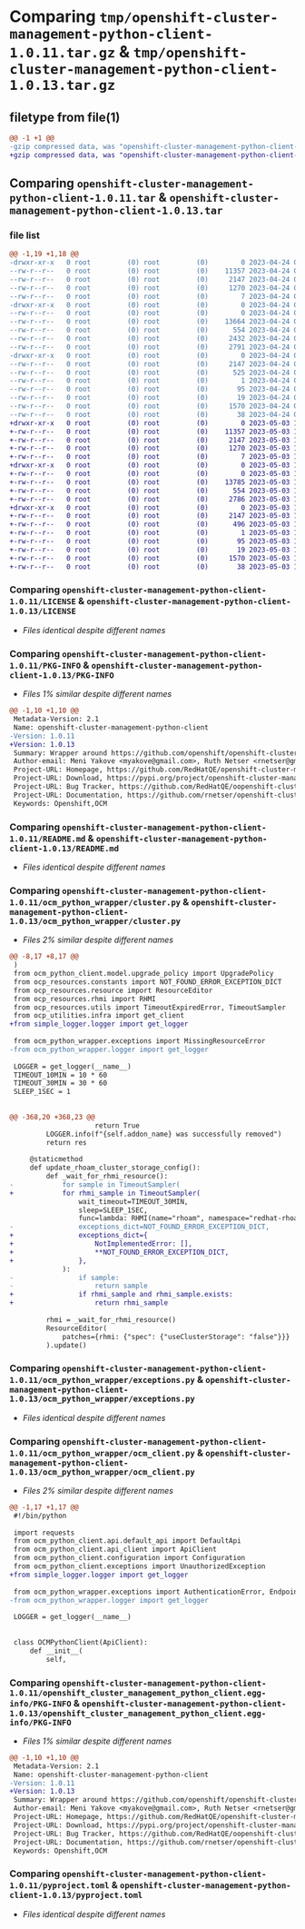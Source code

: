 # Comparing `tmp/openshift-cluster-management-python-client-1.0.11.tar.gz` & `tmp/openshift-cluster-management-python-client-1.0.13.tar.gz`

## filetype from file(1)

```diff
@@ -1 +1 @@
-gzip compressed data, was "openshift-cluster-management-python-client-1.0.11.tar", last modified: Mon Apr 24 08:49:19 2023, max compression
+gzip compressed data, was "openshift-cluster-management-python-client-1.0.13.tar", last modified: Wed May  3 11:51:21 2023, max compression
```

## Comparing `openshift-cluster-management-python-client-1.0.11.tar` & `openshift-cluster-management-python-client-1.0.13.tar`

### file list

```diff
@@ -1,19 +1,18 @@
-drwxr-xr-x   0 root         (0) root         (0)        0 2023-04-24 08:49:19.615628 openshift-cluster-management-python-client-1.0.11/
--rw-r--r--   0 root         (0) root         (0)    11357 2023-04-24 08:49:17.000000 openshift-cluster-management-python-client-1.0.11/LICENSE
--rw-r--r--   0 root         (0) root         (0)     2147 2023-04-24 08:49:19.615628 openshift-cluster-management-python-client-1.0.11/PKG-INFO
--rw-r--r--   0 root         (0) root         (0)     1270 2023-04-24 08:49:17.000000 openshift-cluster-management-python-client-1.0.11/README.md
--rw-r--r--   0 root         (0) root         (0)        7 2023-04-24 08:49:17.000000 openshift-cluster-management-python-client-1.0.11/VERSION
-drwxr-xr-x   0 root         (0) root         (0)        0 2023-04-24 08:49:19.615628 openshift-cluster-management-python-client-1.0.11/ocm_python_wrapper/
--rw-r--r--   0 root         (0) root         (0)        0 2023-04-24 08:49:17.000000 openshift-cluster-management-python-client-1.0.11/ocm_python_wrapper/__init__.py
--rw-r--r--   0 root         (0) root         (0)    13664 2023-04-24 08:49:17.000000 openshift-cluster-management-python-client-1.0.11/ocm_python_wrapper/cluster.py
--rw-r--r--   0 root         (0) root         (0)      554 2023-04-24 08:49:17.000000 openshift-cluster-management-python-client-1.0.11/ocm_python_wrapper/exceptions.py
--rw-r--r--   0 root         (0) root         (0)     2432 2023-04-24 08:49:17.000000 openshift-cluster-management-python-client-1.0.11/ocm_python_wrapper/logger.py
--rw-r--r--   0 root         (0) root         (0)     2791 2023-04-24 08:49:17.000000 openshift-cluster-management-python-client-1.0.11/ocm_python_wrapper/ocm_client.py
-drwxr-xr-x   0 root         (0) root         (0)        0 2023-04-24 08:49:19.615628 openshift-cluster-management-python-client-1.0.11/openshift_cluster_management_python_client.egg-info/
--rw-r--r--   0 root         (0) root         (0)     2147 2023-04-24 08:49:19.000000 openshift-cluster-management-python-client-1.0.11/openshift_cluster_management_python_client.egg-info/PKG-INFO
--rw-r--r--   0 root         (0) root         (0)      525 2023-04-24 08:49:19.000000 openshift-cluster-management-python-client-1.0.11/openshift_cluster_management_python_client.egg-info/SOURCES.txt
--rw-r--r--   0 root         (0) root         (0)        1 2023-04-24 08:49:19.000000 openshift-cluster-management-python-client-1.0.11/openshift_cluster_management_python_client.egg-info/dependency_links.txt
--rw-r--r--   0 root         (0) root         (0)       95 2023-04-24 08:49:19.000000 openshift-cluster-management-python-client-1.0.11/openshift_cluster_management_python_client.egg-info/requires.txt
--rw-r--r--   0 root         (0) root         (0)       19 2023-04-24 08:49:19.000000 openshift-cluster-management-python-client-1.0.11/openshift_cluster_management_python_client.egg-info/top_level.txt
--rw-r--r--   0 root         (0) root         (0)     1570 2023-04-24 08:49:17.000000 openshift-cluster-management-python-client-1.0.11/pyproject.toml
--rw-r--r--   0 root         (0) root         (0)       38 2023-04-24 08:49:19.615628 openshift-cluster-management-python-client-1.0.11/setup.cfg
+drwxr-xr-x   0 root         (0) root         (0)        0 2023-05-03 11:51:21.367592 openshift-cluster-management-python-client-1.0.13/
+-rw-r--r--   0 root         (0) root         (0)    11357 2023-05-03 11:51:19.000000 openshift-cluster-management-python-client-1.0.13/LICENSE
+-rw-r--r--   0 root         (0) root         (0)     2147 2023-05-03 11:51:21.366592 openshift-cluster-management-python-client-1.0.13/PKG-INFO
+-rw-r--r--   0 root         (0) root         (0)     1270 2023-05-03 11:51:19.000000 openshift-cluster-management-python-client-1.0.13/README.md
+-rw-r--r--   0 root         (0) root         (0)        7 2023-05-03 11:51:19.000000 openshift-cluster-management-python-client-1.0.13/VERSION
+drwxr-xr-x   0 root         (0) root         (0)        0 2023-05-03 11:51:21.366592 openshift-cluster-management-python-client-1.0.13/ocm_python_wrapper/
+-rw-r--r--   0 root         (0) root         (0)        0 2023-05-03 11:51:19.000000 openshift-cluster-management-python-client-1.0.13/ocm_python_wrapper/__init__.py
+-rw-r--r--   0 root         (0) root         (0)    13785 2023-05-03 11:51:19.000000 openshift-cluster-management-python-client-1.0.13/ocm_python_wrapper/cluster.py
+-rw-r--r--   0 root         (0) root         (0)      554 2023-05-03 11:51:19.000000 openshift-cluster-management-python-client-1.0.13/ocm_python_wrapper/exceptions.py
+-rw-r--r--   0 root         (0) root         (0)     2786 2023-05-03 11:51:19.000000 openshift-cluster-management-python-client-1.0.13/ocm_python_wrapper/ocm_client.py
+drwxr-xr-x   0 root         (0) root         (0)        0 2023-05-03 11:51:21.366592 openshift-cluster-management-python-client-1.0.13/openshift_cluster_management_python_client.egg-info/
+-rw-r--r--   0 root         (0) root         (0)     2147 2023-05-03 11:51:21.000000 openshift-cluster-management-python-client-1.0.13/openshift_cluster_management_python_client.egg-info/PKG-INFO
+-rw-r--r--   0 root         (0) root         (0)      496 2023-05-03 11:51:21.000000 openshift-cluster-management-python-client-1.0.13/openshift_cluster_management_python_client.egg-info/SOURCES.txt
+-rw-r--r--   0 root         (0) root         (0)        1 2023-05-03 11:51:21.000000 openshift-cluster-management-python-client-1.0.13/openshift_cluster_management_python_client.egg-info/dependency_links.txt
+-rw-r--r--   0 root         (0) root         (0)       95 2023-05-03 11:51:21.000000 openshift-cluster-management-python-client-1.0.13/openshift_cluster_management_python_client.egg-info/requires.txt
+-rw-r--r--   0 root         (0) root         (0)       19 2023-05-03 11:51:21.000000 openshift-cluster-management-python-client-1.0.13/openshift_cluster_management_python_client.egg-info/top_level.txt
+-rw-r--r--   0 root         (0) root         (0)     1570 2023-05-03 11:51:19.000000 openshift-cluster-management-python-client-1.0.13/pyproject.toml
+-rw-r--r--   0 root         (0) root         (0)       38 2023-05-03 11:51:21.367592 openshift-cluster-management-python-client-1.0.13/setup.cfg
```

### Comparing `openshift-cluster-management-python-client-1.0.11/LICENSE` & `openshift-cluster-management-python-client-1.0.13/LICENSE`

 * *Files identical despite different names*

### Comparing `openshift-cluster-management-python-client-1.0.11/PKG-INFO` & `openshift-cluster-management-python-client-1.0.13/PKG-INFO`

 * *Files 1% similar despite different names*

```diff
@@ -1,10 +1,10 @@
 Metadata-Version: 2.1
 Name: openshift-cluster-management-python-client
-Version: 1.0.11
+Version: 1.0.13
 Summary: Wrapper around https://github.com/openshift/openshift-cluster-management-python-client
 Author-email: Meni Yakove <myakove@gmail.com>, Ruth Netser <rnetser@gmail.com>
 Project-URL: Homepage, https://github.com/RedHatQE/openshift-cluster-management-python-client
 Project-URL: Download, https://pypi.org/project/openshift-cluster-management-python-client/
 Project-URL: Bug Tracker, https://github.com/RedHatQE/oopenshift-cluster-management-python-client/issues
 Project-URL: Documentation, https://github.com/rnetser/openshift-cluster-management-python-wrapper/blob/main/README.md
 Keywords: Openshift,OCM
```

### Comparing `openshift-cluster-management-python-client-1.0.11/README.md` & `openshift-cluster-management-python-client-1.0.13/README.md`

 * *Files identical despite different names*

### Comparing `openshift-cluster-management-python-client-1.0.11/ocm_python_wrapper/cluster.py` & `openshift-cluster-management-python-client-1.0.13/ocm_python_wrapper/cluster.py`

 * *Files 2% similar despite different names*

```diff
@@ -8,17 +8,17 @@
 )
 from ocm_python_client.model.upgrade_policy import UpgradePolicy
 from ocp_resources.constants import NOT_FOUND_ERROR_EXCEPTION_DICT
 from ocp_resources.resource import ResourceEditor
 from ocp_resources.rhmi import RHMI
 from ocp_resources.utils import TimeoutExpiredError, TimeoutSampler
 from ocp_utilities.infra import get_client
+from simple_logger.logger import get_logger
 
 from ocm_python_wrapper.exceptions import MissingResourceError
-from ocm_python_wrapper.logger import get_logger
 
 LOGGER = get_logger(__name__)
 TIMEOUT_10MIN = 10 * 60
 TIMEOUT_30MIN = 30 * 60
 SLEEP_1SEC = 1
 
 
@@ -368,20 +368,23 @@
                     return True
         LOGGER.info(f"{self.addon_name} was successfully removed")
         return res
 
     @staticmethod
     def update_rhoam_cluster_storage_config():
         def _wait_for_rhmi_resource():
-            for sample in TimeoutSampler(
+            for rhmi_sample in TimeoutSampler(
                 wait_timeout=TIMEOUT_30MIN,
                 sleep=SLEEP_1SEC,
                 func=lambda: RHMI(name="rhoam", namespace="redhat-rhoam-operator"),
-                exceptions_dict=NOT_FOUND_ERROR_EXCEPTION_DICT,
+                exceptions_dict={
+                    NotImplementedError: [],
+                    **NOT_FOUND_ERROR_EXCEPTION_DICT,
+                },
             ):
-                if sample:
-                    return sample
+                if rhmi_sample and rhmi_sample.exists:
+                    return rhmi_sample
 
         rhmi = _wait_for_rhmi_resource()
         ResourceEditor(
             patches={rhmi: {"spec": {"useClusterStorage": "false"}}}
         ).update()
```

### Comparing `openshift-cluster-management-python-client-1.0.11/ocm_python_wrapper/exceptions.py` & `openshift-cluster-management-python-client-1.0.13/ocm_python_wrapper/exceptions.py`

 * *Files identical despite different names*

### Comparing `openshift-cluster-management-python-client-1.0.11/ocm_python_wrapper/ocm_client.py` & `openshift-cluster-management-python-client-1.0.13/ocm_python_wrapper/ocm_client.py`

 * *Files 2% similar despite different names*

```diff
@@ -1,17 +1,17 @@
 #!/bin/python
 
 import requests
 from ocm_python_client.api.default_api import DefaultApi
 from ocm_python_client.api_client import ApiClient
 from ocm_python_client.configuration import Configuration
 from ocm_python_client.exceptions import UnauthorizedException
+from simple_logger.logger import get_logger
 
 from ocm_python_wrapper.exceptions import AuthenticationError, EndpointAccessError
-from ocm_python_wrapper.logger import get_logger
 
 LOGGER = get_logger(__name__)
 
 
 class OCMPythonClient(ApiClient):
     def __init__(
         self,
```

### Comparing `openshift-cluster-management-python-client-1.0.11/openshift_cluster_management_python_client.egg-info/PKG-INFO` & `openshift-cluster-management-python-client-1.0.13/openshift_cluster_management_python_client.egg-info/PKG-INFO`

 * *Files 1% similar despite different names*

```diff
@@ -1,10 +1,10 @@
 Metadata-Version: 2.1
 Name: openshift-cluster-management-python-client
-Version: 1.0.11
+Version: 1.0.13
 Summary: Wrapper around https://github.com/openshift/openshift-cluster-management-python-client
 Author-email: Meni Yakove <myakove@gmail.com>, Ruth Netser <rnetser@gmail.com>
 Project-URL: Homepage, https://github.com/RedHatQE/openshift-cluster-management-python-client
 Project-URL: Download, https://pypi.org/project/openshift-cluster-management-python-client/
 Project-URL: Bug Tracker, https://github.com/RedHatQE/oopenshift-cluster-management-python-client/issues
 Project-URL: Documentation, https://github.com/rnetser/openshift-cluster-management-python-wrapper/blob/main/README.md
 Keywords: Openshift,OCM
```

### Comparing `openshift-cluster-management-python-client-1.0.11/pyproject.toml` & `openshift-cluster-management-python-client-1.0.13/pyproject.toml`

 * *Files identical despite different names*

